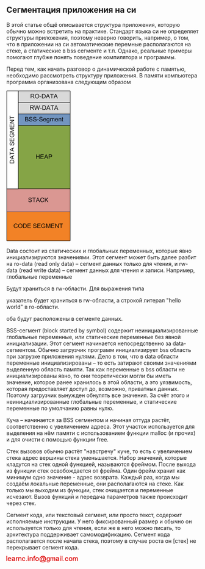 ## Сегментация приложения на си

В этой статье общё описывается структура приложения, которую обычно можно встретить на практике. Стандарт языка си не определяет структуры приложения,
поэтому неверно говорить, например, о том, что в приложении на си автоматические перемные располагаются на стеке, а статические в bss сегменте и т.п. Однако,
реальные примеры помогают глубже понять поведение компилятора и программы.

Перед тем, как начать разговор о динамической работе с памятью, необходимо рассмотреть структуру приложения.
В памяти компьютера программа организована следующим образом

![c_program_structure.png](../images/c_program_structure.png)

Data cостоит из статических и глобальных переменных, которые явно инициализируются значениями. Этот сегмент может быть далее разбит на ro-data (read only data) – сегмент данных только для чтения, и rw-data (read write data) – сегмент данных для чтения и записи.
Например, глобальные переменные

Будут храниться в rw-области. Для выражения типа

указатель будет храниться в rw-области, а строкой литерал "hello world" в ro-области.

оба будут расположены в сегменте данных.

BSS-сегмент (block started by symbol) содержит неинициализированные глобальные переменные, или статические переменные без явной инициализации. 
Этот сегмент начинается непосредственно за data-сегментом. Обычно загрузчик программ инициализирует bss область при загрузке приложения нулями. 
Дело в том, что в data области переменные инициализированы – то есть затирают своими значениями выделенную область памяти. Так как переменные в bss 
области не инициализированы явно, то они теоретически могли бы иметь значение, которое ранее хранилось в этой области, а это уязвимость, которая 
предоставляет доступ до, возможно, приватных данных. Поэтому загрузчик вынужден обнулять все значения. За счёт этого и неинициализированные глобальные 
переменные, и статические переменные по умолчанию равны нулю.

Куча – начинается за BSS сегментом и начиная оттуда растёт, соответственно с увеличением адреса. Этот участок используется для выделения на нём памяти с использованием 
функции malloc (и прочих) и для очисти с помощью функции free.

Стек вызовов обычно растёт "навстречу" куче, то есть с увеличением стека адрес вершины стека уменьшается. Набор значений, которые кладутся на стек одной функцией, называются 
фреймом. После выхода из функции стек освобождается от фрейма. Один фрейм хранит как минимум одно значение - адрес возврата.
Каждый раз, когда мы создаём локальные переменные, они располагаются на стеке. Как только мы выходим из функции, стек очищается и переменные исчезают. Вызов функций и передача параметров также происходит через стек.

Сегмент кода, или текстовый сегмент, или просто текст, содержит исполняемые инструкции. У него фиксированный размер и обычно он используется только для чтения, если же в него можно 
писать, то архитектура поддерживает самомодификацию.
Сегмент кода располагается после начала стека, поэтому в случае роста он [стек] не перекрывает сегмент кода.

![mail.png](../images/mail.png)

